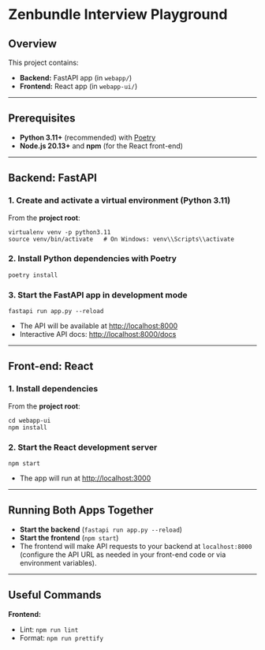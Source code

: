 # Zenbundle Interview Playground

## Overview

This project contains:
- **Backend:** FastAPI app (in `webapp/`)
- **Frontend:** React app (in `webapp-ui/`)

---

## Prerequisites

- **Python 3.11+** (recommended) with [Poetry](https://python-poetry.org/)
- **Node.js 20.13+** and **npm** (for the React front-end)

---

## Backend: FastAPI

### 1. Create and activate a virtual environment (Python 3.11)

From the **project root**:

```
virtualenv venv -p python3.11
source venv/bin/activate   # On Windows: venv\\Scripts\\activate
```

### 2. Install Python dependencies with Poetry

```
poetry install
```

### 3. Start the FastAPI app in development mode

```
fastapi run app.py --reload
```

- The API will be available at [http://localhost:8000](http://localhost:8000)
- Interactive API docs: [http://localhost:8000/docs](http://localhost:8000/docs)

---

## Front-end: React

### 1. Install dependencies

From the **project root**:

```
cd webapp-ui
npm install
```

### 2. Start the React development server

```
npm start
```

- The app will run at [http://localhost:3000](http://localhost:3000)

---

## Running Both Apps Together

- **Start the backend** (`fastapi run app.py --reload`)
- **Start the frontend** (`npm start`)
- The frontend will make API requests to your backend at `localhost:8000` (configure the API URL as needed in your front-end code or via environment variables).

---

## Useful Commands

**Frontend:**
- Lint: `npm run lint`
- Format: `npm run prettify`
